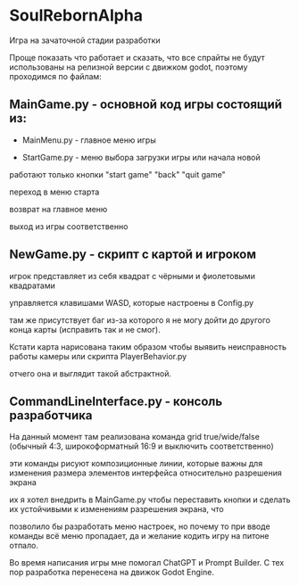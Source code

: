 # SoulRebornAlpha

Игра на зачаточной стадии разработки

Проще показать что работает и сказать, что все спрайты не будут использованы на релизной версии с движком godot, поэтому проходимся по файлам:

## MainGame.py - основной код игры состоящий из:

- MainMenu.py - главное меню игры

- StartGame.py - меню выбора загрузки игры или начала новой

работают только кнопки "start game" "back" "quit game"

переход в меню старта

возврат на главное меню

выход из игры соответственно

## NewGame.py - скрипт с картой и игроком

игрок представляет из себя квадрат с чёрными и фиолетовыми квадратами

управляется клавишами WASD, которые настроены в Config.py

там же присутствует баг из-за которого я не могу дойти до другого конца карты (исправить так и не смог).

Кстати карта нарисована таким образом чтобы выявить неисправность работы камеры или скрипта PlayerBehavior.py

отчего она и выглядит такой абстрактной.

## CommandLineInterface.py - консоль разработчика

На данный момент там реализована команда grid true/wide/false (обычный 4:3, широкоформатный 16:9 и выключить соответственно)

эти команды рисуют композиционные линии, которые важны для изменения размера элементов интерфейса относительно разрешения экрана

их я хотел внедрить в MainGame.py чтобы переставить кнопки и сделать их устойчивыми к изменениям разрешения экрана, что

позволило бы разработать меню настроек, но почему то при вводе команды всё меню пропадает, да и желание кодить игру на питоне отпало.

Во время написания игры мне помогал ChatGPT и Prompt Builder. С тех пор разработка перенесена на движок Godot Engine.
